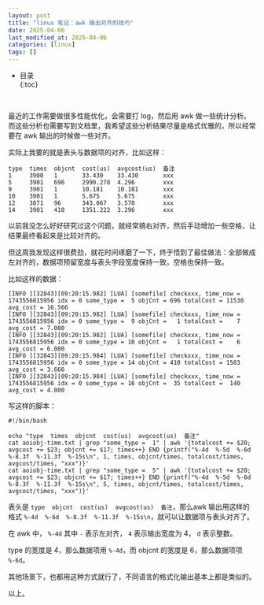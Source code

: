 ```yaml
---
layout: post
title: "linux 笔记：awk 输出对齐的技巧"
date: 2025-04-06
last_modified_at: 2025-04-06
categories: [linux]
tags: []
---
```


* 目录  
{:toc}
<br/>

最近的工作需要做很多性能优化，会需要打 log，然后用 awk 做一些统计分析。而这些分析也需要写到文档里，我希望这些分析结果尽量是格式优雅的，所以经常要在 awk 输出的时候做一些对齐。   

实际上我要的就是表头与数据项的对齐，比如这样：    

```
type  times  objcnt  cost(us)  avgcost(us)  备注
1     3900   1       33.430    33.430       xxx             
5     3901   696     2990.278  4.296        xxx             
9     3901   1       10.181    10.181       xxx             
10    3901   1       5.675     5.675        xxx          
12    3871   96      343.067   3.578        xxx           
14    3901   410     1351.222  3.296        xxx           
```

以前我没怎么好好研究过这个问题，就经常搞右对齐，然后手动增加一些空格，让结果最终看起来是比较对齐的。   

但这周我发现这样很费劲，就花时间琢磨了一下，终于悟到了最佳做法：全部做成左对齐的，数据项预留宽度与表头字段宽度保持一致，空格也保持一致。  

比如这样的数据：  

```
[INFO ][32843][09:20:15.982] [LUA] [somefile] checkxxx, time_now = 1743556815956 idx = 0 some_type =  5 objCnt = 696 totalCost = 11530 avg_cost = 16.566 
[INFO ][32843][09:20:15.982] [LUA] [somefile] checkxxx, time_now = 1743556815956 idx = 0 some_type =  9 objCnt =   1 totalCost =    7 avg_cost = 7.000 
[INFO ][32843][09:20:15.982] [LUA] [somefile] checkxxx, time_now = 1743556815956 idx = 0 some_type = 10 objCnt =   1 totalCost =    6 avg_cost = 6.000 
[INFO ][32843][09:20:15.984] [LUA] [somefile] checkxxx, time_now = 1743556815956 idx = 0 some_type = 14 objCnt = 410 totalCost = 1503 avg_cost = 3.666 
[INFO ][32843][09:20:15.984] [LUA] [somefile] checkxxx, time_now = 1743556815956 idx = 0 some_type = 16 objCnt =  35 totalCost =  140 avg_cost = 4.000 
```

写这样的脚本：   

```
#!/bin/bash

echo "type  times  objcnt  cost(us)  avgcost(us)  备注"
cat aoiobj-time.txt | grep "some_type =  1" | awk '{totalcost += $20; avgcost += $23; objcnt += $17; times++} END {printf("%-4d  %-5d  %-6d  %-8.3f  %-11.3f  %-15s\n", 1, times, objcnt/times, totalcost/times, avgcost/times, "xxx")}'
cat aoiobj-time.txt | grep "some_type =  5" | awk '{totalcost += $20; avgcost += $23; objcnt += $17; times++} END {printf("%-4d  %-5d  %-6d  %-8.3f  %-11.3f  %-15s\n", 5, times, objcnt/times, totalcost/times, avgcost/times, "xxx")}'
```

表头是  `type  objcnt  cost(us)  avgcost(us)  备注`，那么awk 输出用这样的格式 `%-4d  %-6d  %-8.3f  %-11.3f  %-15s\n`，就可以让数据项与表头对齐了。   

在 awk 中， `%-4d` 其中 `-` 表示左对齐， `4` 表示输出宽度为 4， `d` 表示整数。   

type 的宽度是 4，那么数据项用 `%-4d`，而 objcnt 的宽度是 6，那么数据项项 `%-6d`。   

其他场景下，也都用这种方式就行了，不同语言的格式化输出基本上都是类似的。   

以上。   
